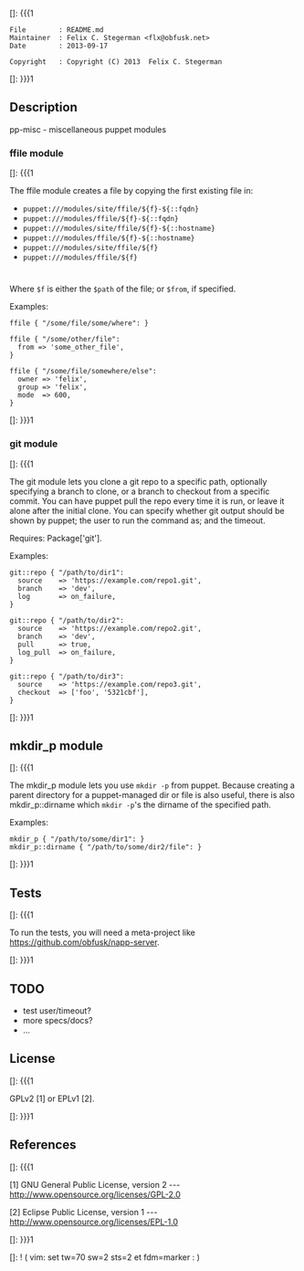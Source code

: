 []: {{{1

    File        : README.md
    Maintainer  : Felix C. Stegerman <flx@obfusk.net>
    Date        : 2013-09-17

    Copyright   : Copyright (C) 2013  Felix C. Stegerman

[]: }}}1

## Description

  pp-misc - miscellaneous puppet modules

### ffile module

[]: {{{1

  The ffile module creates a file by copying the first existing file
  in:

  * `puppet:///modules/site/ffile/${f}-${::fqdn}`
  * `puppet:///modules/ffile/${f}-${::fqdn}`
  * `puppet:///modules/site/ffile/${f}-${::hostname}`
  * `puppet:///modules/ffile/${f}-${::hostname}`
  * `puppet:///modules/site/ffile/${f}`
  * `puppet:///modules/ffile/${f}`

#

  Where `$f` is either the `$path` of the file; or `$from`, if
  specified.

  Examples:

```puppet
ffile { "/some/file/some/where": }

ffile { "/some/other/file":
  from => 'some_other_file',
}

ffile { "/some/file/somewhere/else":
  owner => 'felix',
  group => 'felix',
  mode  => 600,
}
```

[]: }}}1

### git module

[]: {{{1

  The git module lets you clone a git repo to a specific path,
  optionally specifying a branch to clone, or a branch to checkout
  from a specific commit.  You can have puppet pull the repo every
  time it is run, or leave it alone after the initial clone.  You can
  specify whether git output should be shown by puppet; the user to
  run the command as; and the timeout.

  Requires: Package['git'].

  Examples:

```puppet
git::repo { "/path/to/dir1":
  source    => 'https://example.com/repo1.git',
  branch    => 'dev',
  log       => on_failure,
}

git::repo { "/path/to/dir2":
  source    => 'https://example.com/repo2.git',
  branch    => 'dev',
  pull      => true,
  log_pull  => on_failure,
}

git::repo { "/path/to/dir3":
  source    => 'https://example.com/repo3.git',
  checkout  => ['foo', '5321cbf'],
}
```

[]: }}}1

## mkdir\_p module

[]: {{{1

  The mkdir_p module lets you use `mkdir -p` from puppet.  Because
  creating a parent directory for a puppet-managed dir or file is also
  useful, there is also mkdir_p::dirname which `mkdir -p`'s the
  dirname of the specified path.

  Examples:

```puppet
mkdir_p { "/path/to/some/dir1": }
mkdir_p::dirname { "/path/to/some/dir2/file": }
```

[]: }}}1

## Tests
[]: {{{1

  To run the tests, you will need a meta-project like
  https://github.com/obfusk/napp-server.

[]: }}}1

## TODO

  * test user/timeout?
  * more specs/docs?
  * ...

## License
[]: {{{1

  GPLv2 [1] or EPLv1 [2].

[]: }}}1

## References
[]: {{{1

  [1] GNU General Public License, version 2
  --- http://www.opensource.org/licenses/GPL-2.0

  [2] Eclipse Public License, version 1
  --- http://www.opensource.org/licenses/EPL-1.0

[]: }}}1

[]: ! ( vim: set tw=70 sw=2 sts=2 et fdm=marker : )
